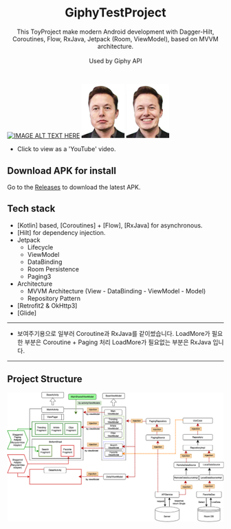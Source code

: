 <h1 align="center">GiphyTestProject</h1>

<p align="center">  
 This ToyProject make modern Android development with Dagger-Hilt, Coroutines, Flow, RxJava, Jetpack (Room, ViewModel), based on MVVM architecture.
</br>
</br>
Used by Giphy API
</p>
</br>


[![IMAGE ALT TEXT HERE](https://img.youtube.com/vi/ZPj4myoBoHw/0.jpg)](https://youtu.be/ZPj4myoBoHw)
<img src="https://github.com/CodingBot000/apks/blob/main/musk_normal.jpg" width="100px">
<img src="https://github.com/CodingBot000/apks/blob/main/musk_smile.jpg" width="100px">

- Click to view as a 'YouTube' video.  

## Download APK for install
Go to the [Releases](https://github.com/CodingBot000/apks/blob/main/giphyToyProject.apk) to download the latest APK.


## Tech stack
- [Kotlin] based, [Coroutines] + [Flow], [RxJava] for asynchronous.
- [Hilt] for dependency injection.
- Jetpack
  - Lifecycle 
  - ViewModel 
  - DataBinding 
  - Room Persistence 
  - Paging3
- Architecture
  - MVVM Architecture (View - DataBinding - ViewModel - Model)
  - Repository Pattern
- [Retrofit2 & OkHttp3]
- [Glide]


****************************************
* 보여주기용으로 일부러 Coroutine과 RxJava를 같이썼습니다.
LoadMore가  필요한 부분은 Coroutine + Paging 처리
LoadMore가  필요없는  부분은 RxJava 입니다.
****************************************

## Project Structure
![Alt text](https://github.com/CodingBot000/apks/blob/main/GiphyTestApp.drawio.png)

